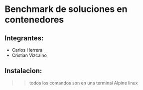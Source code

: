 # Benchmark de soluciones en contenedores
## Integrantes:
+ Carlos Herrera
+ Cristian Vizcaino
## Instalacion:
>> todos los comandos son en una terminal Alpine linux
